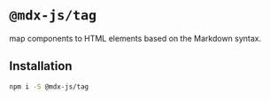 # `@mdx-js/tag`

map components to HTML elements based on the Markdown syntax.

## Installation

```sh
npm i -S @mdx-js/tag
```
